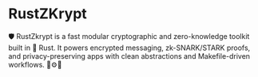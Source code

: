 # RustZKrypt
🛡️ RustZkrypt is a fast modular cryptographic and zero-knowledge toolkit built in 🦀 Rust. It powers encrypted messaging, zk-SNARK/STARK proofs, and privacy-preserving apps with clean abstractions and Makefile-driven workflows. 🔐⚙️🧠
